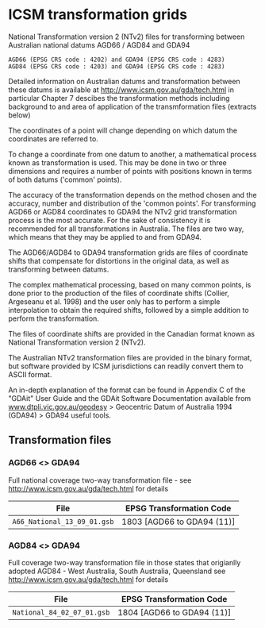 # ICSM transformation grids

National Transformation version 2 (NTv2) files for transforming between Australian national datums AGD66 / AGD84 and GDA94
	
	AGD66 (EPSG CRS code : 4202) and GDA94 (EPSG CRS code : 4283)
	AGD84 (EPSG CRS code : 4203) and GDA94 (EPSG CRS code : 4283)
	
Detailed information on Australian datums and transformation between these datums is available at http://www.icsm.gov.au/gda/tech.html 
in particular Chapter 7 descibes the transformation methods including background to and area of application of the transmformation files (extracts below)

The coordinates of a point will change depending on which datum the coordinates are referred to. 

To change a coordinate from one datum to another, a mathematical process known as transformation is used. This may be done in two or three dimensions and requires a number of points with positions known in terms of both datums ('common' points).  

The accuracy of the transformation depends on the method chosen and the accuracy, number and distribution of the 'common points'. For transforming AGD66 or AGD84 coordinates to GDA94 the NTv2 grid transformation process is the most accurate. For the sake of consistency it is recommended for all transformations in Australia. The files are two way, which means that they may be applied to and from GDA94.


The AGD66/AGD84 to GDA94 transformation grids are files of coordinate shifts that compensate for distortions in the original data, as well as transforming between datums.  

The complex mathematical processing, based on many common points, is done prior to the production of the files of coordinate shifts (Collier, Argeseanu et al. 1998) and the user only has to perform a simple interpolation to obtain the required shifts, followed by a simple addition to perform the transformation.

The files of coordinate shifts are provided in the Canadian format known as National Transformation version 2 (NTv2).

The Australian NTv2 transformation files are provided in the binary format, but software provided by ICSM jurisdictions can readily convert them to ASCII format.

An in-depth explanation of the format can be found in Appendix C of the "GDAit" User Guide and the GDAit Software Documentation available from 
www.dtpli.vic.gov.au/geodesy > Geocentric Datum of Australia 1994 (GDA94) > GDA94 useful tools.
## Transformation files
### AGD66 <> GDA94

Full national coverage two-way transformation file - see http://www.icsm.gov.au/gda/tech.html for details

| File        | EPSG Transformation Code
|-|-
|`A66_National_13_09_01.gsb`|1803 [AGD66 to GDA94 (11)]
    
	
### AGD84 <> GDA94

Full coverage two-way transformation file in those states that origianlly adopted AGD84 - West Australia, South Australia, Queensland see http://www.icsm.gov.au/gda/tech.html for details

| File        | EPSG Transformation Code
|-|-
|`National_84_02_07_01.gsb`|1804 [AGD66 to GDA94 (11)]
	

